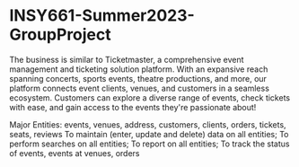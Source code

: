 # INSY661-Summer2023-GroupProject

The business is similar to Ticketmaster, a comprehensive event management and ticketing solution platform. With an expansive reach spanning concerts, sports events, theatre productions, and more, our platform connects event clients, venues, and customers in a seamless ecosystem. Customers can explore a diverse range of events, check tickets with ease, and gain access to the events they're passionate about!


Major Entities: events, venues, address, customers, clients, orders, tickets, seats, reviews 
To maintain (enter, update and delete) data on all entities;
To perform searches on all entities;
To report on all entities;
To track the status of events, events at venues, orders


